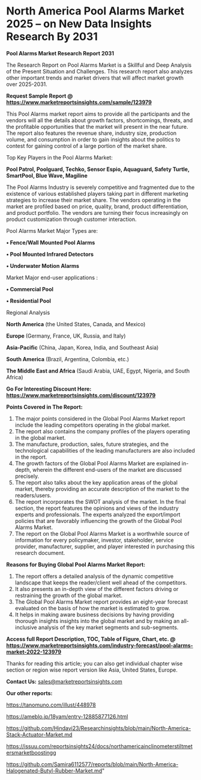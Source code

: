 # North America Pool Alarms Market 2025 – on New Data Insights Research By 2031

<strong>Pool Alarms Market Research Report 2031</strong>

The Research Report on Pool Alarms Market is a Skillful and Deep Analysis of the Present Situation and Challenges. This research report also analyzes other important trends and market drivers that will affect market growth over 2025-2031.

<strong>Request Sample Report @ <a href=https://www.marketreportsinsights.com/sample/123979>https://www.marketreportsinsights.com/sample/123979</a></strong>

This Pool Alarms market report aims to provide all the participants and the vendors will all the details about growth factors, shortcomings, threats, and the profitable opportunities that the market will present in the near future. The report also features the revenue share, industry size, production volume, and consumption in order to gain insights about the politics to contest for gaining control of a large portion of the market share.

Top Key Players in the Pool Alarms Market:

<strong>Pool Patrol, Poolguard, Techko, Sensor Espio, Aquaguard, Safety Turtle, SmartPool, Blue Wave, Magiline</strong>

The Pool Alarms Industry is severely competitive and fragmented due to the existence of various established players taking part in different marketing strategies to increase their market share. The vendors operating in the market are profiled based on price, quality, brand, product differentiation, and product portfolio. The vendors are turning their focus increasingly on product customization through customer interaction.

Pool Alarms Market Major Types are:

<strong>• Fence/Wall Mounted Pool Alarms

• Pool Mounted Infrared Detectors

• Underwater Motion Alarms</strong>

Market Major end-user applications :

<strong>• Commercial Pool

• Residential Pool</strong>

Regional Analysis

</u><strong><b>North America</b></strong> (the United States, Canada, and Mexico)

<strong><b>Europe </b></strong>(Germany, France, UK, Russia, and Italy)

<strong><b>Asia-Pacific</b></strong> (China, Japan, Korea, India, and Southeast Asia)

<strong><b>South America</b></strong> (Brazil, Argentina, Colombia, etc.)

<strong><b>The Middle East and Africa</b></strong> (Saudi Arabia, UAE, Egypt, Nigeria, and South Africa)

<strong>Go For Interesting Discount Here: <a href=https://www.marketreportsinsights.com/discount/123979>https://www.marketreportsinsights.com/discount/123979</a></strong>

<strong>Points Covered in The Report:</strong>
<ol>
  <li>The major points considered in the Global Pool Alarms Market report include the leading competitors operating in the global market.</li>
  <li>The report also contains the company profiles of the players operating in the global market.</li>
  <li>The manufacture, production, sales, future strategies, and the technological capabilities of the leading manufacturers are also included in the report.</li>
  <li>The growth factors of the Global Pool Alarms Market are explained in-depth, wherein the different end-users of the market are discussed precisely.</li>
  <li>The report also talks about the key application areas of the global market, thereby providing an accurate description of the market to the readers/users.</li>
  <li>The report incorporates the SWOT analysis of the market. In the final section, the report features the opinions and views of the industry experts and professionals. The experts analyzed the export/import policies that are favorably influencing the growth of the Global Pool Alarms Market.</li>
  <li>The report on the Global Pool Alarms Market is a worthwhile source of information for every policymaker, investor, stakeholder, service provider, manufacturer, supplier, and player interested in purchasing this research document.</li>
</ol>
<strong>Reasons for Buying Global Pool Alarms Market Report:</strong>

<ol>
  <li>The report offers a detailed analysis of the dynamic competitive landscape that keeps the reader/client well ahead of the competitors.</li>
  <li>It also presents an in-depth view of the different factors driving or restraining the growth of the global market.</li>
  <li>The Global Pool Alarms Market report provides an eight-year forecast evaluated on the basis of how the market is estimated to grow.</li>
  <li>It helps in making aware business decisions by having providing thorough insights insights into the global market and by making an all-inclusive analysis of the key market segments and sub-segments.</li>
</ol>
<strong>Access full Report Description, TOC, Table of Figure, Chart, etc. @ <a href=https://www.marketreportsinsights.com/industry-forecast/pool-alarms-market-2022-123979>https://www.marketreportsinsights.com/industry-forecast/pool-alarms-market-2022-123979</a></strong>


Thanks for reading this article; you can also get individual chapter wise section or region wise report version like Asia, United States, Europe.

<strong>Contact Us:</strong>
sales@marketreportsinsights.com

<strong>Our other reports:</strong>

<a href=https://tanomuno.com/illust/448978>https://tanomuno.com/illust/448978</a>

<a href=https://ameblo.jp/18yam/entry-12885877126.html>https://ameblo.jp/18yam/entry-12885877126.html</a>

<a href=https://github.com/Hindavi23/Researchinsights/blob/main/North-America-Stack-Actuator-Market.md>https://github.com/Hindavi23/Researchinsights/blob/main/North-America-Stack-Actuator-Market.md</a>

<a href=https://issuu.com/reportsinsights24/docs/northamericainclinometerstiltmetersmarketboostingg>https://issuu.com/reportsinsights24/docs/northamericainclinometerstiltmetersmarketboostingg</a>

<a href=https://github.com/Samira6112577/reports/blob/main/North-America-Halogenated-Butyl-Rubber-Market.md>https://github.com/Samira6112577/reports/blob/main/North-America-Halogenated-Butyl-Rubber-Market.md</a>"
